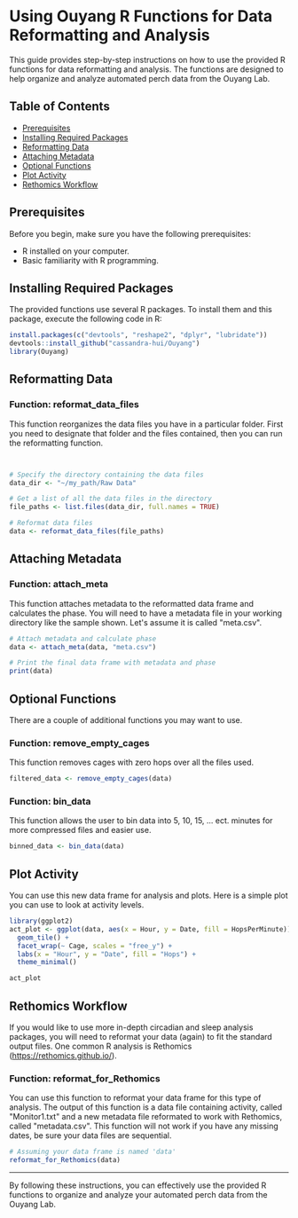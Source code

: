# Using Ouyang R Functions for Data Reformatting and Analysis

This guide provides step-by-step instructions on how to use the provided R functions for data reformatting and analysis. The functions are designed to help organize and analyze automated perch data from the Ouyang Lab.

## Table of Contents
- [Prerequisites](#prerequisites)
- [Installing Required Packages](#installing-required-packages)
- [Reformatting Data](#reformatting-data)
- [Attaching Metadata](#attaching-metadata)
- [Optional Functions](#optional-functions)
- [Plot Activity](#plot-activity)
- [Rethomics Workflow](#rethomics-workflow)

## Prerequisites

Before you begin, make sure you have the following prerequisites:
- R installed on your computer.
- Basic familiarity with R programming.

## Installing Required Packages

The provided functions use several R packages. To install them and this package, execute the following code in R:

```r
install.packages(c("devtools", "reshape2", "dplyr", "lubridate"))
devtools::install_github("cassandra-hui/Ouyang")
library(Ouyang)
```

## Reformatting Data

### Function: reformat_data_files

This function reorganizes the data files you have in a particular folder. First you need to designate that folder and the files contained, then you can run the reformatting function.

```r


# Specify the directory containing the data files
data_dir <- "~/my_path/Raw Data"

# Get a list of all the data files in the directory
file_paths <- list.files(data_dir, full.names = TRUE)

# Reformat data files
data <- reformat_data_files(file_paths)
```


## Attaching Metadata

### Function: attach_meta

This function attaches metadata to the reformatted data frame and calculates the phase. You will need to have a metadata file in your working directory like the sample shown. Let's assume it is called "meta.csv".

```r
# Attach metadata and calculate phase
data <- attach_meta(data, "meta.csv")

# Print the final data frame with metadata and phase
print(data)
```

## Optional Functions 

There are a couple of additional functions you may want to use. 

### Function: remove_empty_cages

This function removes cages with zero hops over all the files used.

```r
filtered_data <- remove_empty_cages(data)
```
### Function: bin_data

This function allows the user to bin data into 5, 10, 15, ... ect. minutes for more compressed files and easier use. 

```r
binned_data <- bin_data(data)
```

## Plot Activity

You can use this new data frame for analysis and plots. Here is a simple plot you can use to look at activity levels.

```r
library(ggplot2)
act_plot <- ggplot(data, aes(x = Hour, y = Date, fill = HopsPerMinute)) +
  geom_tile() +
  facet_wrap(~ Cage, scales = "free_y") +
  labs(x = "Hour", y = "Date", fill = "Hops") +
  theme_minimal()

act_plot
```

## Rethomics Workflow

If you would like to use more in-depth circadian and sleep analysis packages, you will need to reformat your data (again) to fit the standard output files. One common R analysis is Rethomics (https://rethomics.github.io/).

### Function: reformat_for_Rethomics

You can use this function to reformat your data frame for this type of analysis. The output of this function is a data file containing activity, called "Monitor1.txt" and a new metadata file reformated to work with Rethomics, called "metadata.csv". This function will not work if you have any missing dates, be sure your data files are sequential. 

```r
# Assuming your data frame is named 'data'
reformat_for_Rethomics(data)
```

---

By following these instructions, you can effectively use the provided R functions to organize and analyze your automated perch data from the Ouyang Lab.
